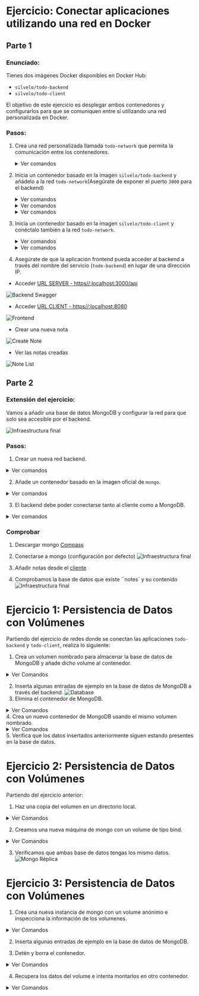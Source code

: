# Ejercicio: Conectar aplicaciones utilizando una red en Docker

## Parte 1

### Enunciado:

Tienes dos imágenes Docker disponibles en Docker Hub:

- `silvelo/todo-backend`
- `silvelo/todo-client`

El objetivo de este ejercicio es desplegar ambos contenedores y configurarlos para que se comuniquen entre sí utilizando una red personalizada en Docker.

### Pasos:

1.  Crea una red personalizada llamada `todo-network` que permita la comunicación entre los contenedores.
    <details>
    <summary>Ver comandos</summary>

    ```bash
        docker network create todo-network
    ```

    </details>

2.  Inicia un contenedor basado en la imagen `silvelo/todo-backend` y añádelo a la red `todo-network`(Asegúrate de exponer el puerto `3000` para el backend)
    <details>
    <summary>Ver comandos</summary>

    ```bash
        # Cualquiera de los siguiente comandos
        docker run -d -p 3000:3000 --network todo-network silvelo/todo-backend
        docker run -d -p 3000:3000 --network todo-network --hostname backend_host --name todo-backend  silvelo/todo-backend
        # Exponer el puerto , añadirla al todo-network, ponerle nombre al host y nombre al contenedor
    ```

    </details>

    <details>
    <summary>Ver comandos</summary>

    ```bash
        # Alternativa
        docker run -d -p 3000:3000 --hostname backend_host --name todo-backend  silvelo/todo-backend
        # Exponer el puerto , añadirla al todo-network, ponerle nombre al host y nombre al contenedor
        # Gestionamos la redes para añadir la creada y eliminar la defecto
        docker network connect todo-network todo-backend
        docker network disconnect bridge todo-backend
    ```

    </details>

    <details>

    <summary>Ver comandos</summary>

    ```bash
        # Ver la ip asignada y los nombres
        docker inspect todo-backend
    ```

    ```
    ...
     "Networks": {
        "todo-network": {
            ....
            "Gateway": "172.18.0.1",
            "IPAddress": "172.18.0.2",
            "DNSNames": [
                "todo-backend",
                "652cd92cd632",
                "backend_host"
            ]
        }
    }
    ```

    </details>

3.  Inicia un contenedor basado en la imagen `silvelo/todo-client` y conéctalo también a la red `todo-network`.

    <details>
    <summary>Ver comandos</summary>

    ```bash
        # Descargar y editar el fichero de nginx: backend_host, todo-backend, 172.18.0.2 ó 652cd92cd632
        location /api/ {
            proxy_pass http://backend_host:3000;  # URL de tu servidor backend
            proxy_set_header Host $host;
            proxy_set_header X-Real-IP $remote_addr;
            proxy_set_header X-Forwarded-For $proxy_add_x_forwarded_for;
            proxy_set_header X-Forwarded-Proto $scheme;
        }

    ```

    </details>

    <details>
    <summary>Ver comandos</summary>

    ```bash
        # Alternativa
        docker run -d -p 8080:80 -v .\nginx\nginx.conf:/etc/nginx/nginx.conf --hostname client_host  --name todo-client --network todo-network silvelo/todo-client
        # Exponer el puerto , añadirla al todo-network, ponerle nombre al host y nombre al contenedor.
        # Comando -v monta el el fichero .\nginx\nginx.conf en el contenedor, en la ruta /etc/nginx/nginx.conf. Es necesario asegurarse que el fichero  .\nginx\nginx.conf existe y la ruta es correcta (Usar rutas relativas o absolutas)
    ```

    </details>

4.  Asegúrate de que la aplicación frontend pueda acceder al backend a través del nombre del servicio (`todo-backend`) en lugar de una dirección IP.

- Acceder [URL SERVER - https//:localhost:3000/api](https//:localhost:3000/api)

![Backend Swagger](/img/backend.png)

- Acceder [URL CLIENT - https//:localhost:8080](https//:localhost:8080)

![Frontend](/img/frontend.png)

- Crear una nueva nota

![Create Note](/img/create_note.png)

- Ver las notas creadas

![Note List](/img/note_list.png)

## Parte 2

### Extensión del ejercicio:

Vamos a añadir una base de datos MongoDB y configurar la red para que solo sea accesible por el backend.

![Infraestructura final](/img/esquema_modulo_3.png)

### Pasos:

1.  Crear un nueva red backend.

<details>
<summary>Ver comandos</summary>

```bash
docker network create todo-backend
```

</details>

2.  Añade un contenedor basado en la imagen oficial de `mongo`.

<details>
<summary>Ver comandos</summary>

```bash
    docker run -it -d -p 27017:27017 --network todo-backend --name mongo --hostname mongo_host mongo
    #Exponer el puerto

```

</details>

3.  El backend debe poder conectarse tanto al cliente como a MongoDB.

<details>
<summary>Ver comandos</summary>

```bash
    # Paramos y borramos el actual para configurar el nuevo
    docker rm -f todo-backend
    # Configuramos el nuevo con la variable de entorno
    docker run -d -p 3000:3000 --hostname backend_host -e USE_MEMORY_DB=false --name todo-backend  --network todo-backend silvelo/todo-backend
    # El contenedor después de un tiempo fallará porque no encuentra mongo en la default URL
    docker rm -f todo-backend
    docker run -d -p 3000:3000 --hostname backend_host -e USE_MEMORY_DB=false -e DATABASE_URI=mongodb://mongo_host:27017/notes --name todo-backend  --network todo-backend silvelo/todo-backend
    # Añadimos la otra red (todo-network) al container (todo-backend)
    docker network connect todo-network todo-backend
    # Comprobamos que están la redes asignadas
    docker inspect todo-backend
```

```
"Networks": {
                "todo-backend": {
                    ....
                    "IPAddress": "172.19.0.3",
                    "DNSNames": [
                        "todo-backend",
                        "eed95a645151",
                        "backend_host"
                    ]
                },
                "todo-network": {
                    ...
                    "IPAddress": "172.18.0.2",
                    "DNSNames": [
                        "todo-backend",
                        "eed95a645151",
                        "backend_host"
                    ]
                }
            }
```

</details>

### Comprobar

1. Descargar mongo [Compass](https://www.mongodb.com/try/download/compass)

2. Conectarse a mongo (configuración por defecto)
   ![Infraestructura final](/img/mongo_compass.png)

3. Añadir notas desde el [cliente](http://localhost:8080)
4. Comprobamos la base de datos que existe ``notes` y su contenido
   ![Infraestructura final](/img/database_add.png)

# Ejercicio 1: Persistencia de Datos con Volúmenes

Partiendo del ejercicio de redes donde se conectan las aplicaciones `todo-backend` y `todo-client`, realiza lo siguiente:

1. Crea un volumen nombrado para almacenar la base de datos de MongoDB y añade dicho volume al contenedor.
<details>
<summary>Ver Comandos</summary>

```bash
docker volume create mongo_db
docker run -it -d -p 27017:27017 --network todo-backend -v mongo_db:/data/db --name mongo --hostname mongo_host mongo
docker inspect mongo
```

```bash
"Mounts": [
            {
                "Type": "volume",
                "Name": "mongo_db",
                "Source": "/var/lib/docker/volumes/mongo_db/_data",
                "Destination": "/data/db",
                "Driver": "local",
                "Mode": "z",
                "RW": true,
                "Propagation": ""
            },
```

</details>

2. Inserta algunas entradas de ejemplo en la base de datos de MongoDB a través del backend.
   ![Database](/img/database_add.png)
3. Elimina el contenedor de MongoDB.
<details>
<summary>Ver Comandos</summary>

```bash
docker rm -f mongo
```

</details>
4. Crea un nuevo contenedor de MongoDB usando el mismo volumen nombrado.
<details>
<summary>Ver Comandos</summary>

```bash
docker run -it -d -p 27017:27017 --network todo-backend -v mongo_db:/data/db --name mongo --hostname mongo_host mongo
```

</details>
5. Verifica que los datos insertados anteriormente siguen estando presentes en la base de datos.

# Ejercicio 2: Persistencia de Datos con Volúmenes

Partiendo del ejercicio anterior:

1. Haz una copia del volumen en un directorio local.
<details>
<summary>Ver Comandos</summary>

```bash
docker cp mongo:/data/db ./mongo_db
```

</details>

2. Creamos una nueva máquina de mongo con un volume de tipo bind.

<details>
<summary>Ver Comandos</summary>

```bash
# Tanto el nombre como el puerto(27017) estarán siendo usados por el primer mongo.
docker run -it -d -p 27018:27017 -v .\mongo_db\:/data/db --name mongo_2  mongo
```

</details>

3. Verificamos que ambas base de datos tengas los mismo datos.
   ![Mongo Réplica](/img/duplicate_mongo.png)

# Ejercicio 3: Persistencia de Datos con Volúmenes

1. Crea una nueva instancia de mongo con un volume anónimo e inspecciona la información de los volumenes.
<details>
<summary>Ver Comandos</summary>

```bash
# Tanto el nombre como el puerto(27017) estarán siendo usados por el primer mongo.
docker run -it -d -p 27019:27017 --name mongo_3  mongo
docker inspect mongo_3
```

```bash
{
    "Type": "volume",
    "Name": "676ad7f60cc74e3c341b98d2fe8709a9d58b53910617ee43cb3c633c87ce8c08",
    "Source": "/var/lib/docker/volumes/676ad7f60cc74e3c341b98d2fe8709a9d58b53910617ee43cb3c633c87ce8c08/_data",
    "Destination": "/data/db",
    "Driver": "local",
    "Mode": "",
    "RW": true,
    "Propagation": ""
}
```

</details>

2. Inserta algunas entradas de ejemplo en la base de datos de MongoDB.

3. Detén y borra el contenedor.

<details>
<summary>Ver Comandos</summary>

```bash
docker stop mongo_3
docker rm mongo_3
```

</details>

4. Recupera los datos del volume e intenta montarlos en otro contenedor.
<details>
<summary>Ver Comandos</summary>

```bash
cp -R /var/lib/docker/volumes/676ad7f60cc74e3c341b98d2fe8709a9d58b53910617ee43cb3c633c87ce8c08 mongo_backup

# ó (Windows)

\\wsl$\docker-desktop-data\data\docker\volumes\676ad7f60cc74e3c341b98d2fe8709a9d58b53910617ee43cb3c633c87ce8c08
```

```bash
docker run -it -d -p 27020:27017 -v ./mongo_backup:/data/db mongo
```

</details>
